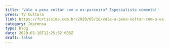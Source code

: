 ```yaml
---
title: 'Vale a pena voltar com o ex-parceiro? Especialista comenta!'
press: TV Cultura
link: https://fortissima.com.br/2020/05/18/vale-a-pena-voltar-com-o-ex-parceiro-especialista-comenta-14835181/
category: Imprensa
type: blog
date: 2020-05-18T12:25:52.605Z
draft: false
---
```

